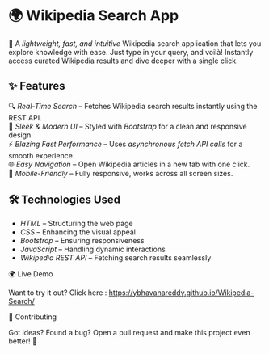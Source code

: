 # 🌍 Wikipedia Search App  

🚀 A *lightweight, fast, and intuitive* Wikipedia search application that lets you explore knowledge with ease. Just type in your query, and voilà! Instantly access curated Wikipedia results and dive deeper with a single click.  

## ✨ Features  

🔍 *Real-Time Search* – Fetches Wikipedia search results instantly using the REST API.  
🎨 *Sleek & Modern UI* – Styled with *Bootstrap* for a clean and responsive design.  
⚡ *Blazing Fast Performance* – Uses *asynchronous fetch API calls* for a smooth experience.  
🌐 *Easy Navigation* – Open Wikipedia articles in a new tab with one click.  
📱 *Mobile-Friendly* – Fully responsive, works across all screen sizes.  

## 🛠 Technologies Used  

- *HTML* – Structuring the web page  
- *CSS* – Enhancing the visual appeal  
- *Bootstrap* – Ensuring responsiveness  
- *JavaScript* – Handling dynamic interactions  
- *Wikipedia REST API* – Fetching search results seamlessly  

🌍 Live Demo

Want to try it out? Click here : https://ybhavanareddy.github.io/Wikipedia-Search/

🤝 Contributing

Got ideas? Found a bug? Open a pull request and make this project even better! 🚀
